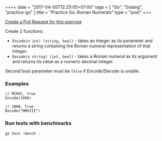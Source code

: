 ++++
date = "2017-04-05T12:25:05+07:00"
tags = [ "Go", "Golang", "practice-go" ]
title = "Practice Go: Roman Numerals"
type = "post"
+++

[Create a Pull Request for this exercise](https://github.com/plutov/practice-go/tree/master/romannumerals)

Create 2 functions:
 - `Encode(n int) (string, bool)` - takes an integer as its parameter and returns a string containing the Roman numeral representation of that integer.
 - `Decode(s string) (int, bool)` - takes a Roman numeral as its argument and returns its value as a numeric decimal integer.

Second bool parameter must be `false` if Encode/Decode is unable.
### Examples

```
// MCMXC, true
Encode(1990)

// 2008, true
Decode("MMVIII")
```

### Run tests with benchmarks

```
go test -bench .
```
